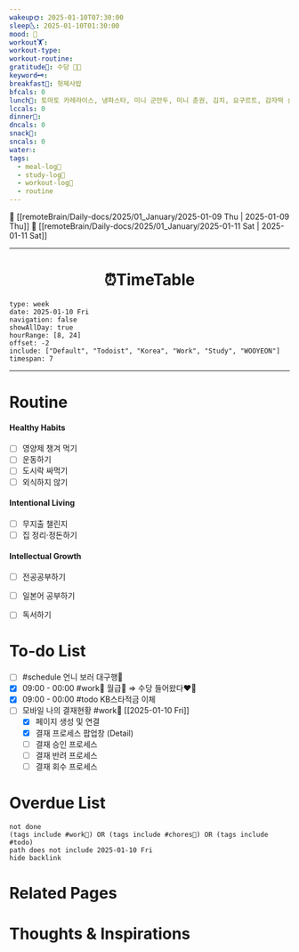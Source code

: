 ```yaml
---
wakeup🌞: 2025-01-10T07:30:00
sleep🌜: 2025-01-10T01:30:00
mood: 🤑
workout🏋️: 
workout-type: 
workout-routine: 
gratitude🙏: 수당 🤑💝
keyword🗝️: 
breakfast🍳: 헛제사밥
bfcals: 0
lunch🍚: 토마토 카레라이스, 냉파스타, 미니 군만두, 미니 춘권, 김치, 요구르트, 감자떡 송편 2개
lccals: 0
dinner🥗: 
dncals: 0
snack🍬: 
sncals: 0
water💧: 
tags:
  - meal-log📝
  - study-log📓
  - workout-log💪
  - routine
---
```


🔺 [[remoteBrain/Daily-docs/2025/01_January/2025-01-09 Thu | 2025-01-09 Thu]]
🔻 [[remoteBrain/Daily-docs/2025/01_January/2025-01-11 Sat | 2025-01-11 Sat]]
___
<h1> <center>⏰TimeTable </center> </h1>

```gEvent
type: week
date: 2025-01-10 Fri
navigation: false
showAllDay: true
hourRange: [8, 24]
offset: -2
include: ["Default", "Todoist", "Korea", "Work", "Study", "WOOYEON"]
timespan: 7
```

--- 


# Routine 

####  Healthy Habits
- [ ] 영양제 챙겨 먹기
- [ ] 운동하기
- [ ] 도시락 싸먹기 
- [ ] 외식하지 않기 

####  Intentional Living 
- [ ] 무지출 챌린지 
- [ ] 집 정리·정돈하기

#### Intellectual Growth
- [ ] 전공공부하기
- [ ] 일본어 공부하기
- [ ] 독서하기



# To-do List
- [ ] #schedule 언니 보러 대구행🚎
- [x] 09:00 - 00:00 #work💼 월급💸 ⇒ 수당 들어왔다❤️‍🔥 
- [x] 09:00 - 00:00 #todo KB스타적금 이체
- [ ] 모바일 나의 결재현황 #work💼 [[2025-01-10 Fri]]
	- [x] 페이지 생성 및 연결
	- [x] 결재 프로세스 팝업창 (Detail)
	- [ ] 결재 승인 프로세스 
	- [ ] 결재 반려 프로세스
	- [ ] 결재 회수 프로세스 

# Overdue List
```tasks
not done
(tags include #work💼) OR (tags include #chores🧺) OR (tags include #todo)
path does not include 2025-01-10 Fri
hide backlink
```

# Related Pages



# Thoughts & Inspirations

